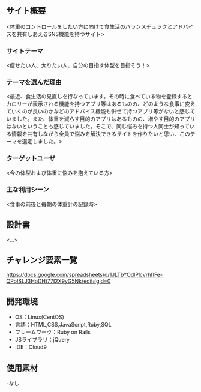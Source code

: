 # <Meal Balance Checker>

## サイト概要
<体重のコントロールをしたい方に向けて食生活のバランスチェックとアドバイスを共有しあえるSNS機能を持つサイト>

### サイトテーマ
<痩せたい人、太りたい人、自分の目指す体型を目指そう！>

### テーマを選んだ理由
<最近、食生活の見直しを行なっています。その時に食べている物を登録するとカロリーが表示される機能を持つアプリ等はあるものの、どのような食事に変えていくのが良いのかなどのアドバイス機能も併せて持つアプリ等がないと感じていました。また、体重を減らす目的のアプリはあるものの、増やす目的のアプリはないということも感じていました。そこで、同じ悩みを持つ人同士が知っている情報を共有しながら全員で悩みを解決できるサイトを作りたいと思い、このテーマを選定しました。>

### ターゲットユーザ
<今の体型および体重に悩みを抱えている方>

### 主な利用シーン
<食事の前後と毎朝の体重計の記録時>

## 設計書
<...>

## チャレンジ要素一覧
<https://docs.google.com/spreadsheets/d/1JLTbYOdlPlcvrhfIFe-QPoISLJ3HoDHt77I2X9yG5Nk/edit#gid=0>

## 開発環境
- OS：Linux(CentOS)
- 言語：HTML,CSS,JavaScript,Ruby,SQL
- フレームワーク：Ruby on Rails
- JSライブラリ：jQuery
- IDE：Cloud9

## 使用素材
-なし
